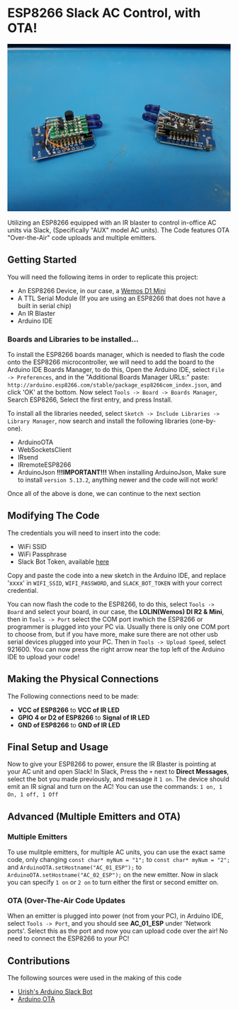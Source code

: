 # ESP8266 Slack AC Control, with OTA!

![IMAGE](https://raw.githubusercontent.com/DIYElectronicsZA/ESP8266-Slack-Aircon-Control/master/Emitters.jpg)

Utilizing an ESP8266 equipped with an IR blaster to control in-office AC units via Slack, (Specifically "AUX" model AC units). The Code features OTA "Over-the-Air" code uploads and multiple emitters.

## Getting Started
You will need the following items in order to replicate this project:
* An ESP8266 Device, in our case, a [Wemos D1 Mini](https://www.diyelectronics.co.za/store/iot/1971-esp8266-wemos-d1-mini-wifi-dev-board.html?search_query=wemos+d1&results=2)
* A TTL Serial Module (If you are using an ESP8266 that does not have a built in serial chip)
* An IR Blaster
* Arduino IDE

### Boards and Libraries to be installed...
To install the ESP8266 boards manager, which is needed to flash the code onto the ESP8266 microcontroller, we will need to add the board to the Arduino IDE Boards Manager, to do this, Open the Arduino IDE, select `File -> Preferences`, and in the "Additional Boards Manager URLs:" paste: `http://arduino.esp8266.com/stable/package_esp8266com_index.json`, and click 'OK' at the bottom.
Now select `Tools -> Board -> Boards Manager`, Search ESP8266, Select the first entry, and press Install.

To install all the libraries needed, select `Sketch -> Include Libraries -> Library Manager`, now search and install the following libraries (one-by-one).

* ArduinoOTA
* WebSocketsClient
* IRsend
* IRremoteESP8266
* ArduinoJson **!!!IMPORTANT!!!** When installing ArduinoJson, Make sure to install `version 5.13.2`, anything newer and the code will not work!

Once all of the above is done, we can continue to the next section

## Modifying The Code
The credentials you will need to insert into the code:
* WiFi SSID
* WiFi Passphrase
* Slack Bot Token, available [here](https://my.slack.com/services/new/bot)

Copy and paste the code into a new sketch in the Arduino IDE, and replace 'xxxx' in `WIFI_SSID`, `WIFI_PASSWORD`, and `SLACK_BOT_TOKEN` with your correct credential.

You can now flash the code to the ESP8266, to do this, select `Tools -> Board` and select your board, in our case, the **LOLIN(Wemos) DI R2 & Mini**, then in `Tools -> Port` select the COM port inwhich the ESP8266 or programmer is plugged into your PC via. Usually there is only one COM port to choose from, but if you have more, make sure there are not other usb serial devices plugged into your PC. Then in `Tools -> Upload Speed`, select 921600. You can now press the right arrow near the top left of the Arduino IDE to upload your code!

## Making the Physical Connections
The Following connections need to be made:
* **VCC of ESP8266** to **VCC of IR LED**
* **GPIO 4 or D2 of ESP8266** to **Signal of IR LED**
* **GND of ESP8266** to **GND of IR LED**

## Final Setup and Usage
Now to give your ESP8266 to power, ensure the IR Blaster is pointing at your AC unit and open Slack!
In Slack, Press the `+` next to **Direct Messages**, select the bot you made previously, and message it `1 on`.
The device should emit an IR signal and turn on the AC!
You can use the commands: `1 on, 1 On, 1 off, 1 Off`

## Advanced (Multiple Emitters and OTA)
### Multiple Emitters
To use mulitple emitters, for multiple AC units, you can use the exact same code, only changing `const char* myNum = "1";` to `const char* myNum = "2";` and `ArduinoOTA.setHostname("AC_01_ESP");` to `ArduinoOTA.setHostname("AC_02_ESP");` on the new emitter. Now in slack you can specify `1 on` or `2 on` to turn either the first or second emitter on.

### OTA (Over-The-Air Code Updates
When an emitter is plugged into power (not from your PC), in Arduino IDE, select `Tools -> Port`, and you should see **AC_01_ESP** under 'Network ports'. Select this as the port and now you can upload code over the air! No need to connect the ESP8266 to your PC!

## Contributions
The following sources were used in the making of this code
* [Urish's Arduino Slack Bot](https://github.com/urish/arduino-slack-bot/blob/master/slackbot/slackbot.ino)
* [Arduino OTA](https://github.com/esp8266/Arduino/tree/master/libraries/ArduinoOTA)
